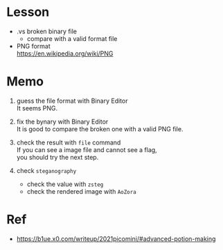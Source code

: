 # Lesson
- .vs broken binary file
    - compare with a valid format file
- PNG format  
https://en.wikipedia.org/wiki/PNG    

# Memo
1. guess the file format with Binary Editor  
It seems PNG.
2. fix the bynary with Binary Editor  
It is good to compare the broken one with a valid PNG file.  

3. check the result with `file` command  
If you can see a image file and cannot see a flag,  
you should try the next step.

4. check `steganography`  
    - check the value with `zsteg`  
    - check the rendered image with `AoZora`  


# Ref
- https://b1ue.x0.com/writeup/2021picomini/#advanced-potion-making